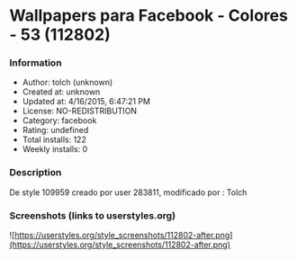 # Wallpapers para Facebook - Colores - 53 (112802)

### Information
- Author: tolch (unknown)
- Created at: unknown
- Updated at: 4/16/2015, 6:47:21 PM
- License: NO-REDISTRIBUTION
- Category: facebook
- Rating: undefined
- Total installs: 122
- Weekly installs: 0


### Description
De style 109959 creado por user 283811, modificado por : Tolch


### Screenshots (links to userstyles.org)
![https://userstyles.org/style_screenshots/112802-after.png](https://userstyles.org/style_screenshots/112802-after.png)


